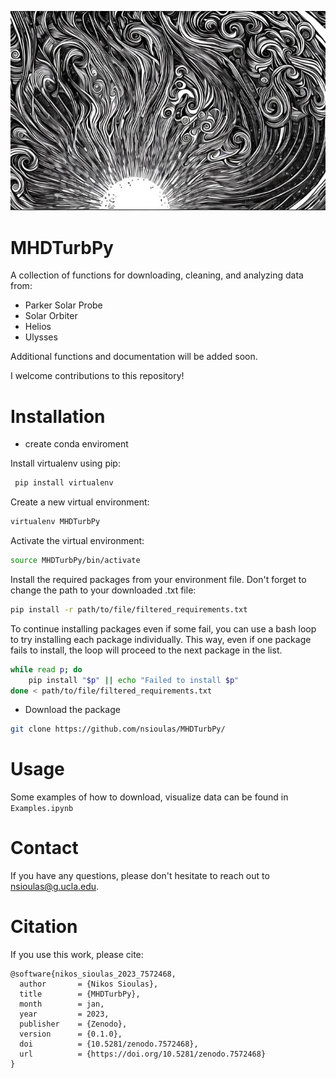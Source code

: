 ![MHDTurbpy](logo/final.png "turb")


# MHDTurbPy
A collection of functions for downloading, cleaning, and analyzing data from:
 - Parker Solar Probe
 - Solar Orbiter 
 - Helios
 - Ulysses

Additional functions and documentation will be added soon.


 I welcome contributions to this repository!



# Installation
  - create conda enviroment
  
 Install virtualenv using pip:
```bash
 pip install virtualenv
 ```
Create a new virtual environment: 
```bash
virtualenv MHDTurbPy
 ```
 Activate the virtual environment: 
 ```bash
 source MHDTurbPy/bin/activate
 ```

Install the required packages from your environment file. Don't forget to change the path to your downloaded .txt file: 
```bash
pip install -r path/to/file/filtered_requirements.txt
 ```
 
 To continue installing packages even if some fail, you can use a bash loop to try installing each package individually. This way, even if one package fails to install, the loop will proceed to the next package in the list. 
 
```bash
while read p; do
    pip install "$p" || echo "Failed to install $p"
done < path/to/file/filtered_requirements.txt

 ```

 - Download the package
``` bash
git clone https://github.com/nsioulas/MHDTurbPy/
```

# Usage

Some examples of how to download, visualize data can be found in ```Examples.ipynb```

# Contact
If you have any questions, please don't hesitate to reach out to nsioulas@g.ucla.edu.

# Citation

If you use this work, please cite:

```
@software{nikos_sioulas_2023_7572468,
  author       = {Nikos Sioulas},
  title        = {MHDTurbPy},
  month        = jan,
  year         = 2023,
  publisher    = {Zenodo},
  version      = {0.1.0},
  doi          = {10.5281/zenodo.7572468},
  url          = {https://doi.org/10.5281/zenodo.7572468}
}
```




